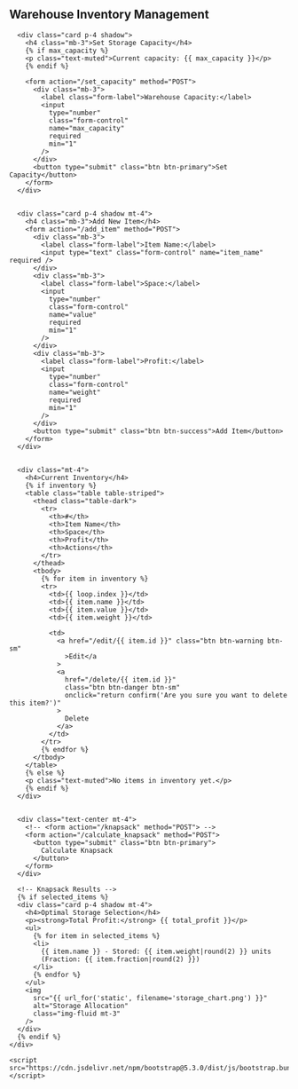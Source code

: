 <!DOCTYPE html>
<html lang="en">
  <head>
    <meta charset="UTF-8" />
    <meta name="viewport" content="width=device-width, initial-scale=1.0" />
    <title>Warehouse Inventory</title>
    <link
      rel="stylesheet"
      href="https://cdn.jsdelivr.net/npm/bootstrap@5.3.0/dist/css/bootstrap.min.css"
    />
  </head>
  <body>
    <div class="container mt-5">
      <h2 class="text-center mb-4">Warehouse Inventory Management</h2>

    
      <div class="card p-4 shadow">
        <h4 class="mb-3">Set Storage Capacity</h4>
        {% if max_capacity %}
        <p class="text-muted">Current capacity: {{ max_capacity }}</p>
        {% endif %}

        <form action="/set_capacity" method="POST">
          <div class="mb-3">
            <label class="form-label">Warehouse Capacity:</label>
            <input
              type="number"
              class="form-control"
              name="max_capacity"
              required
              min="1"
            />
          </div>
          <button type="submit" class="btn btn-primary">Set Capacity</button>
        </form>
      </div>

     
      <div class="card p-4 shadow mt-4">
        <h4 class="mb-3">Add New Item</h4>
        <form action="/add_item" method="POST">
          <div class="mb-3">
            <label class="form-label">Item Name:</label>
            <input type="text" class="form-control" name="item_name" required />
          </div>
          <div class="mb-3">
            <label class="form-label">Space:</label>
            <input
              type="number"
              class="form-control"
              name="value"
              required
              min="1"
            />
          </div>
          <div class="mb-3">
            <label class="form-label">Profit:</label>
            <input
              type="number"
              class="form-control"
              name="weight"
              required
              min="1"
            />
          </div>
          <button type="submit" class="btn btn-success">Add Item</button>
        </form>
      </div>

      
      <div class="mt-4">
        <h4>Current Inventory</h4>
        {% if inventory %}
        <table class="table table-striped">
          <thead class="table-dark">
            <tr>
              <th>#</th>
              <th>Item Name</th>
              <th>Space</th>
              <th>Profit</th>
              <th>Actions</th>
            </tr>
          </thead>
          <tbody>
            {% for item in inventory %}
            <tr>
              <td>{{ loop.index }}</td>
              <td>{{ item.name }}</td>
              <td>{{ item.value }}</td>
              <td>{{ item.weight }}</td>

              <td>
                <a href="/edit/{{ item.id }}" class="btn btn-warning btn-sm"
                  >Edit</a
                >
                <a
                  href="/delete/{{ item.id }}"
                  class="btn btn-danger btn-sm"
                  onclick="return confirm('Are you sure you want to delete this item?')"
                >
                  Delete
                </a>
              </td>
            </tr>
            {% endfor %}
          </tbody>
        </table>
        {% else %}
        <p class="text-muted">No items in inventory yet.</p>
        {% endif %}
      </div>

     
      <div class="text-center mt-4">
        <!-- <form action="/knapsack" method="POST"> -->
        <form action="/calculate_knapsack" method="POST">
          <button type="submit" class="btn btn-primary">
            Calculate Knapsack
          </button>
        </form>
      </div>

      <!-- Knapsack Results -->
      {% if selected_items %}
      <div class="card p-4 shadow mt-4">
        <h4>Optimal Storage Selection</h4>
        <p><strong>Total Profit:</strong> {{ total_profit }}</p>
        <ul>
          {% for item in selected_items %}
          <li>
            {{ item.name }} - Stored: {{ item.weight|round(2) }} units
            (Fraction: {{ item.fraction|round(2) }})
          </li>
          {% endfor %}
        </ul>
        <img
          src="{{ url_for('static', filename='storage_chart.png') }}"
          alt="Storage Allocation"
          class="img-fluid mt-3"
        />
      </div>
      {% endif %}
    </div>

    <script src="https://cdn.jsdelivr.net/npm/bootstrap@5.3.0/dist/js/bootstrap.bundle.min.js"></script>
  </body>
</html>
